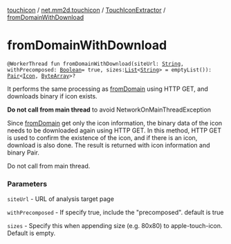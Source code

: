 [touchicon](../../index.md) / [net.mm2d.touchicon](../index.md) / [TouchIconExtractor](index.md) / [fromDomainWithDownload](./from-domain-with-download.md)

# fromDomainWithDownload

`@WorkerThread fun fromDomainWithDownload(siteUrl: `[`String`](https://kotlinlang.org/api/latest/jvm/stdlib/kotlin/-string/index.html)`, withPrecomposed: `[`Boolean`](https://kotlinlang.org/api/latest/jvm/stdlib/kotlin/-boolean/index.html)` = true, sizes: `[`List`](https://kotlinlang.org/api/latest/jvm/stdlib/kotlin.collections/-list/index.html)`<`[`String`](https://kotlinlang.org/api/latest/jvm/stdlib/kotlin/-string/index.html)`> = emptyList()): `[`Pair`](https://kotlinlang.org/api/latest/jvm/stdlib/kotlin/-pair/index.html)`<`[`Icon`](../-icon/index.md)`, `[`ByteArray`](https://kotlinlang.org/api/latest/jvm/stdlib/kotlin/-byte-array/index.html)`>?`

It performs the same processing as [fromDomain](from-domain.md) using HTTP GET, and downloads binary if icon exists.

**Do not call from main thread** to avoid NetworkOnMainThreadException

Since [fromDomain](from-domain.md) get only the icon information,
the binary data of the icon needs to be downloaded again using HTTP GET.
In this method, HTTP GET is used to confirm the existence of the icon,
and if there is an icon, download is also done.
The result is returned with icon information and binary Pair.

Do not call from main thread.

### Parameters

`siteUrl` - URL of analysis target page

`withPrecomposed` - If specify true, include the "precomposed". default is true

`sizes` - Specify this when appending size (e.g. 80x80) to apple-touch-icon. Default is empty.